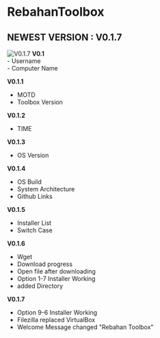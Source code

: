 <head>
<body>
<h1>RebahanToolbox</h1>
  <h2>NEWEST VERSION : V0.1.7</h2>
<img alt="V0.1.7" src="https://user-images.githubusercontent.com/58195933/84585228-c8971400-ae37-11ea-95e7-0d95fd1d5974.png"

<p>
  <b>V0.1</b><br>
  - Username<br>
  - Computer Name <br>

<b>V0.1.1</b><br>
  - MOTD<br>
  - Toolbox Version<br>
  
<b>V0.1.2</b><br>
  - TIME<br>

<b>V0.1.3</b><br>
  - OS Version<br>

<b>V0.1.4</b><br>
  - OS Build<br>
  - System Architecture<br>
  - Github Links<br>

<b>V0.1.5</b><br>
  - Installer List<br>
  - Switch Case<br>

<b>V0.1.6</b><br>
  - Wget<br>
  - Download progress<br>
  - Open file after downloading<br>
  - Option 1-7 Installer Working<br>
  - added Directory<br>
  
  <b>V0.1.7</b><br>
  - Option 9-6 Installer Working<br>
  - Filezilla replaced VirtualBox<br>
  - Welcome Message changed "Rebahan Toolbox"<br>
</p>
</body>
</html>
